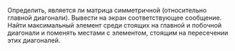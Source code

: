 Определить, является ли матрица симметричной (относительно главной диагонали). Вывести на экран соответствующее сообщение. Найти максимальный элемент среди  стоящих  на главной и  побочной  диагонали  и поменять местами с элементом, стоящим на пересечении этих диагоналей.
